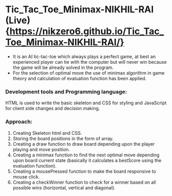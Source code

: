 # Tic_Tac_Toe_Minimax-NIKHIL-RAI (Live){https://nikzero6.github.io/Tic_Tac_Toe_Minimax-NIKHIL-RAI/}
- It is an AI tic-tac-toe which always plays a perfect game, at best an experienced player can tie with the computer but will never win because the game will be already solved in the program. 
- For the selection of optimal move the use of minimax algorithm in game theory and calculation of evaluation function has been applied.


### Development tools and Programming language:
HTML is used to write the basic skeleton and CSS for styling and JavaScript for client side changes and decision making.

### Approach:
1. Creating Skeleton html and CSS.
2. Storing the board positions in the form of array.
3. Creating a draw function to draw board depending upon the player playing and move position.
4. Creating a minimax function to find the next optimal move depending upon board current state (basically it calculates a bestScore using the evaluation function).
5. Creating a mousePressed function to make the board responsive to mouse click.
6. Creating a checkWinner function to check for a winner based on all possible wins (horizontal, vertical and diagonal).
